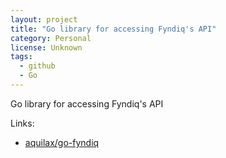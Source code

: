 ```yaml
---
layout: project
title: "Go library for accessing Fyndiq's API"
category: Personal
license: Unknown
tags:
  - github
  - Go
---
```


Go library for accessing Fyndiq's API

Links:


* [aquilax/go-fyndiq](https://github.com/aquilax/go-fyndiq)
